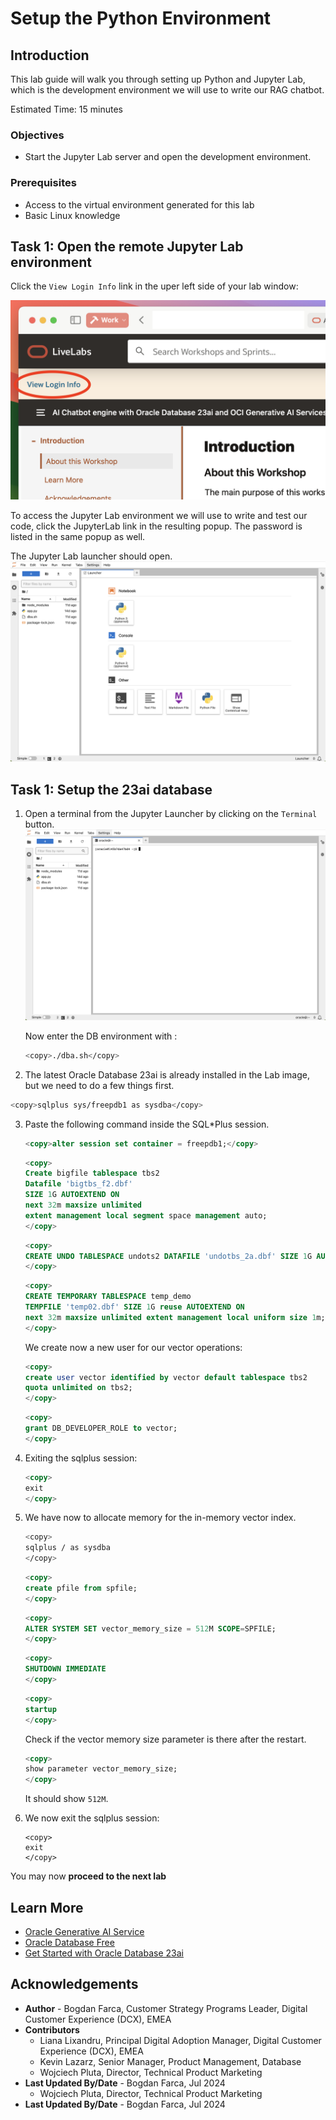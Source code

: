 # Setup the Python Environment

## Introduction

This lab guide will walk you through setting up Python and Jupyter Lab, which is the development environment we will use to write our RAG chatbot.

Estimated Time: 15 minutes

### Objectives

* Start the Jupyter Lab server and open the development environment.

### Prerequisites

* Access to the virtual environment generated for this lab
* Basic Linux knowledge

## Task 1: Open the remote Jupyter Lab environment
Click the `View Login Info` link in the uper left side of your lab window:

![alt text](<images/image3.png>)

To access the Jupyter Lab environment we will use to write and test our code, click the JupyterLab link in the resulting popup. 
The password is listed in the same popup as well.

The Jupyter Lab launcher should open.
![Jupyter launcher](images/image1.png)

## Task 1: Setup the 23ai database

1. Open a terminal from the Jupyter Launcher by clicking on the `Terminal` button.
   ![Jupyter terminal](images/image2.png)

   Now enter the DB environment with :

   ```bash
   <copy>./dba.sh</copy> 
   ```

2. The latest Oracle Database 23ai is already installed in the Lab image, but we need to do a few things first.

```bash
<copy>sqlplus sys/freepdb1 as sysdba</copy>
```

3. Paste the following command inside the SQL*Plus session.

   ```sql
   <copy>alter session set container = freepdb1;</copy>
   ```
   ```sql
   <copy>
   Create bigfile tablespace tbs2  
   Datafile 'bigtbs_f2.dbf'  
   SIZE 1G AUTOEXTEND ON  
   next 32m maxsize unlimited
   extent management local segment space management auto;
   </copy>
   ``` 
   ```sql
   <copy>
   CREATE UNDO TABLESPACE undots2 DATAFILE 'undotbs_2a.dbf' SIZE 1G AUTOEXTEND ON RETENTION GUARANTEE;
   </copy>
   ```
   ```sql
   <copy>
   CREATE TEMPORARY TABLESPACE temp_demo  
   TEMPFILE 'temp02.dbf' SIZE 1G reuse AUTOEXTEND ON  
   next 32m maxsize unlimited extent management local uniform size 1m;
   </copy>
   ```

   We create now a new user for our vector operations:
   ```sql
   <copy>
   create user vector identified by vector default tablespace tbs2  
   quota unlimited on tbs2;
   </copy>
   ```
   ```sql
   <copy>
   grant DB_DEVELOPER_ROLE to vector;
   </copy>
   ```

4. Exiting the sqlplus session:
   ```sql
   <copy>
   exit
   </copy>
   ```

5. We have now to allocate memory for the in-memory vector index.
   ```bash
   <copy>
   sqlplus / as sysdba
   </copy>
   ```
   ```sql
   <copy>
   create pfile from spfile;
   </copy>
   ```
   ```sql
   <copy>
   ALTER SYSTEM SET vector_memory_size = 512M SCOPE=SPFILE;
   </copy>
   ```
   ```sql
   <copy>
   SHUTDOWN IMMEDIATE
   </copy>
   ```
   ```sql
   <copy>
   startup
   </copy>
   ```
   
   Check if the vector memory size parameter is there after the restart.
   ```sql
   <copy>
   show parameter vector_memory_size;
   </copy>
   ```
   It should show `512M`.


6. We now exit the sqlplus session:
   ```
   <copy>
   exit
   </copy>
   ```
You may now **proceed to the next lab**

## Learn More
* [Oracle Generative AI Service](https://www.oracle.com/artificial-intelligence/generative-ai/generative-ai-service/)
* [Oracle Database Free](https://www.oracle.com/database/free/)
* [Get Started with Oracle Database 23ai](https://www.oracle.com/ro/database/free/get-started/)

## Acknowledgements
* **Author** - Bogdan Farca, Customer Strategy Programs Leader, Digital Customer Experience (DCX), EMEA
* **Contributors** 
   - Liana Lixandru, Principal Digital Adoption Manager, Digital Customer Experience (DCX), EMEA
   - Kevin Lazarz, Senior Manager, Product Management, Database
   - Wojciech Pluta, Director, Technical Product Marketing
* **Last Updated By/Date** -  Bogdan Farca, Jul 2024
   - Wojciech Pluta, Director, Technical Product Marketing
* **Last Updated By/Date** -  Bogdan Farca, Jul 2024